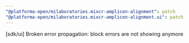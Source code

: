 ```yaml
---
"@platforma-open/milaboratories.mixcr-amplicon-alignment": patch
"@platforma-open/milaboratories.mixcr-amplicon-alignment.ui": patch
---
```


[sdk/ui] Broken error propagation: block errors are not showing anymore

